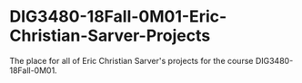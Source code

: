 # DIG3480-18Fall-0M01-Eric-Christian-Sarver-Projects

The place for all of Eric Christian Sarver's projects for the course DIG3480-18Fall-0M01.
